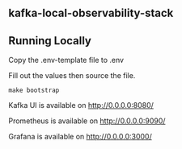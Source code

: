 ## kafka-local-observability-stack

## Running Locally

Copy the .env-template file to .env

Fill out the values then source the file.

```
make bootstrap
```

Kafka UI is available on http://0.0.0.0:8080/

Prometheus is available on http://0.0.0.0:9090/

Grafana is available on http://0.0.0.0:3000/ 